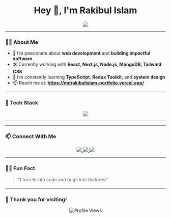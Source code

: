 <!-- README.md -->

<h1 align="center">Hey 👋, I'm Rakibul Islam</h1>

<p align="center">
  <img src="https://readme-typing-svg.demolab.com/?lines=Full%20Stack%20Web%20Developer;React%20%7C%20Next.js%20%7C%20Node.js%20%7C%20MongoDB;Love%20to%20build%20cool%20projects;Always%20learning%20new%20tech!&center=true&width=500&height=45&color=ff4c98&size=22">
</p>

---

### 👨‍💻 About Me

- 🚀 I’m passionate about **web development** and **building impactful software**
- 🛠 Currently working with **React, Next.js, Node.js, MongoDB, Tailwind CSS**
- 🌱 I’m constantly learning **TypeScript**, **Redux Toolkit**, and **system design**
- 📫 Reach me at: **https://mdrakibulislam-portfolio.vercel.app/**

---

### 🧠 Tech Stack

<p align="center">
  <img src="https://skillicons.dev/icons?i=html,css,js,ts,react,nextjs,nodejs,express,mongodb,tailwindcss,redux,git,github,vscode,figma&theme=dark" />
</p>

---



---

### 📫 Connect With Me

<p align="center">
  <a href="https://www.linkedin.com/in/rakibul-islam-r/" target="_blank">
    <img src="https://img.shields.io/badge/LinkedIn-blue?style=for-the-badge&logo=linkedin&logoColor=white" />
  </a>
  <a href="mailto:rakibulislam.dev@gmail.com">
    <img src="https://img.shields.io/badge/Gmail-red?style=for-the-badge&logo=gmail&logoColor=white" />
  </a>
  <a href="https://rakibul-portfolio.vercel.app/" target="_blank">
    <img src="https://img.shields.io/badge/Portfolio-222222?style=for-the-badge&logo=vercel&logoColor=white" />
  </a>
</p>

---

### 🧑‍🚀 Fun Fact
> "I turn ☕ into code and bugs into features!"

---

### 🙌 Thank you for visiting!

<p align="center">
  <img src="https://komarev.com/ghpvc/?username=Rakibul-Islam-R&style=flat-square&color=blue" alt="Profile Views" />
</p>
